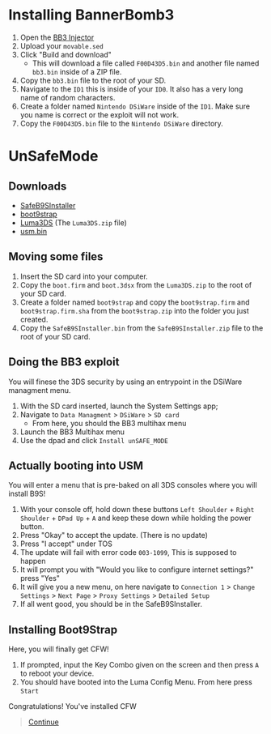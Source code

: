 # Installing BannerBomb3

1. Open the [BB3 Injector](https://3dstools.nhnarwhal.com/#/bb3gen)
2. Upload your `movable.sed`
3. Click "Build and download"
    - This will download a file called `F00D43D5.bin` and another file named `bb3.bin` inside of a ZIP file.
4. Copy the `bb3.bin` file to the root of your SD.
5. Navigate to the `ID1` this is inside of your `ID0`. It also has a very long name of random characters.
6. Create a folder named `Nintendo DSiWare` inside of the `ID1`. Make sure you name is correct or the exploit will not work.
7. Copy the `F00D43D5.bin` file to the `Nintendo DSiWare` directory.

# UnSafeMode

## Downloads

- [SafeB9SInstaller](https://github.com/d0k3/SafeB9SInstaller/releases/download/v0.0.7/SafeB9SInstaller-20170605-122940.zip)
- [boot9strap](https://github.com/SciresM/boot9strap/releases/download/1.4/boot9strap-1.4.zip)
- [Luma3DS](https://github.com/LumaTeam/Luma3DS/releases/latest) (The `Luma3DS.zip` file)
- [usm.bin](https://github.com/LumaTeam/Luma3DS/releases/latest)

## Moving some files

1. Insert the SD card into your computer.
2. Copy the `boot.firm` and `boot.3dsx` from the `Luma3DS.zip` to the root of your SD card.
3. Create a folder named `boot9strap` and copy the `boot9strap.firm` and `boot9strap.firm.sha` from the `boot9strap.zip` into the folder you just created.
4. Copy the `SafeB9SInstaller.bin` from the `SafeB9SInstaller.zip` file to the root of your SD card.

## Doing the BB3 exploit

You will finese the 3DS security by using an entrypoint in the DSiWare managment menu.

1. With the SD card inserted, launch the System Settings app;
2. Navigate to `Data Managment` > `DSiWare` > `SD card`
    - From here, you should the BB3 multihax menu
3. Launch the BB3 Multihax menu
4. Use the dpad and click `Install unSAFE_MODE`

## Actually booting into USM

You will enter a menu that is pre-baked on all 3DS consoles where you will install B9S!

1. With your console off, hold down these buttons `Left Shoulder` + `Right Shoulder` + `DPad Up` + `A` and keep these down while holding the power button.
2. Press "Okay" to accept the update. (There is no update)
3. Press "I accept" under TOS
4. The update will fail with error code `003-1099`, This is supposed to happen
5. It will prompt you with "Would you like to configure internet settings?" press "Yes"
6. It will give you a new menu, on here navigate to `Connection 1` > `Change Settings` > `Next Page` > `Proxy Settings` > `Detailed Setup`
7. If all went good, you should be in the SafeB9SInstaller.

## Installing Boot9Strap
Here, you will finally get CFW!

1. If prompted, input the Key Combo given on the screen and then press `A` to reboot your device.
2. You should have booted into the Luma Config Menu. From here press `Start`

Congratulations! You've installed CFW

> [Continue](finalizing)

